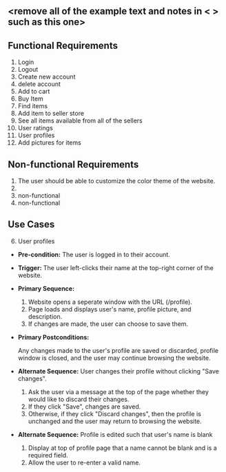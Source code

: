## <remove all of the example text and notes in < > such as this one>

## Functional Requirements

1. Login
2. Logout
3. Create new account
4. delete account
5. Add to cart
6. Buy Item
7. Find items
8. Add item to seller store
9. See all items available from all of the sellers
10. User ratings
11. User profiles
12. Add pictures for items

## Non-functional Requirements

1. The user should be able to customize the color theme of the website.
2. 
3. non-functional
4. non-functional

## Use Cases

6. User profiles
- **Pre-condition:** 
  The user is logged in to their account.

- **Trigger:** 
  The user left-clicks their name at the top-right corner of the website.

- **Primary Sequence:**

  1. Website opens a seperate window with the URL (/profile).
  2. Page loads and displays user's name, profile picture, and description. 
  3. If changes are made, the user can choose to save them.

- **Primary Postconditions:** 

  Any changes made to the user's profile are saved or discarded, profile window is closed, and the user may continue browsing the website.

- **Alternate Sequence:** User changes their profile without clicking "Save changes".

  1. Ask the user via a message at the top of the page whether they would like to discard their changes.
  2. If they click "Save", changes are saved.
  3. Otherwise, if they click "Discard changes", then the profile is unchanged and the user may return to browsing the website.

- **Alternate Sequence:** Profile is edited such that user's name is blank
  
  1. Display at top of profile page that a name cannot be blank and is a required field.
  2. Allow the user to re-enter a valid name.

